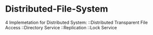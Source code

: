 # Distributed-File-System


4 Implemetation for Distributed System:
::Distributed Transparent File Access
::Directory Service
::Replication
::Lock Service




